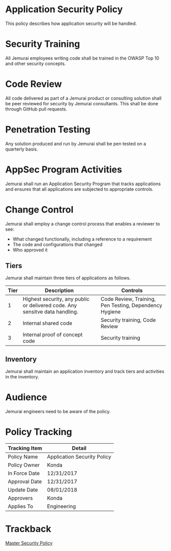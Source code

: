 # Application Security Policy

This policy describes how application security will be handled.

# Security Training 

All Jemurai employees writing code shall be trained in the OWASP Top 10 and other security concepts.

# Code Review

All code delivered as part of a Jemurai product or consulting solution shall be peer reviewed for security by Jemurai consultants.  This shall be done through GitHub pull requests.

# Penetration Testing

Any solution produced and run by Jemurai shall be pen tested on a quarterly basis.

# AppSec Program Activities

Jemurai shall run an Application Security Program that tracks applications and ensures that all applications are subjected to appropriate controls.

# Change Control

Jemurai shall employ a change control process that enables a reviewer to see:

* What changed functionally, including a reference to a requirement
* The code and configurations that changed
* Who approved it


## Tiers

Jemurai shall maintain three tiers of applications as follows.

| Tier | Description | Controls | 
|------|-------------|----------|
|  1   | Highest security, any public or delivered code. Any sensitve data handling. | Code Review, Training, Pen Testing, Dependency Hygiene |
|  2   | Internal shared code | Security training, Code Review |
|  3   | Internal proof of concept code | Security training | 

## Inventory

Jemurai shall maintain an application inventory and track tiers and activities in the inventory.

# Audience

Jemurai engineers need to be aware of the policy.

# Policy Tracking

| Tracking Item   | Detail |
|-----------------|--------|
| Policy Name     | Application Security Policy |
| Policy Owner    | Konda |
| In Force Date   | 12/31/2017 |
| Approval Date   | 12/31/2017 |
| Update Date     | 08/01/2018 |
| Approvers       | Konda |
| Applies To      | Engineering |

# Trackback
[Master Security Policy](../Master_Security_Policy.md)